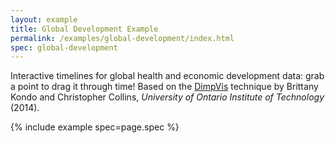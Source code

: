 ```yaml
---
layout: example
title: Global Development Example
permalink: /examples/global-development/index.html
spec: global-development
---
```


Interactive timelines for global health and economic development data: grab a point to drag it through time! Based on the [DimpVis](http://vialab.science.uoit.ca/portfolio/dimpvis) technique by Brittany Kondo and Christopher Collins, _University of Ontario Institute of Technology_ (2014).

{% include example spec=page.spec %}
